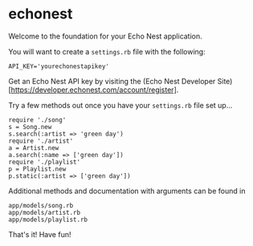 echonest
========
Welcome to the foundation for your Echo Nest application.

You will want to create a `settings.rb` file with the following:

```
API_KEY='yourechonestapikey'
```

Get an Echo Nest API key by visiting the (Echo Nest Developer Site)[https://developer.echonest.com/account/register].

Try a few methods out once you have your `settings.rb` file set up...

```
require './song'
s = Song.new
s.search(:artist => 'green day')
require './artist'
a = Artist.new
a.search(:name => ['green day'])
require './playlist'
p = Playlist.new
p.static(:artist => ['green day'])
```

Additional methods and documentation with arguments can be found in

```
app/models/song.rb
app/models/artist.rb
app/models/playlist.rb
```

That's it! Have fun!
